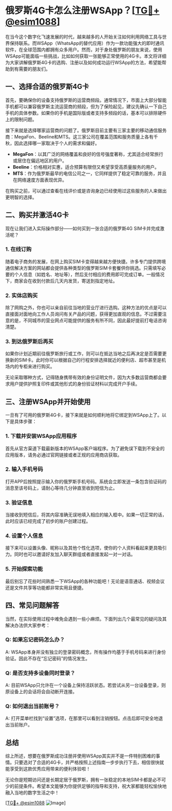 # 俄罗斯4G卡怎么注册WSApp？[[TG💪+ @esim1088](https://t.me/s/esim1088)]

在当今这个数字化飞速发展的时代，越来越多的人开始关注如何利用网络工具与世界保持联系。而WSApp（WhatsApp的替代应用）作为一款功能强大的即时通讯软件，在全球范围内都拥有众多用户。然而，对于身处俄罗斯的朋友来说，使用WSApp可能面临一些挑战，比如如何获取一张能够正常使用的4G卡。本文将详细为大家讲解俄罗斯4G卡的选购、注册以及如何成功运行WSApp的方法，希望能帮助到有需要的朋友们。

## 一、选择合适的俄罗斯4G卡

首先，要确保你的设备支持俄罗斯的运营商频段。通常情况下，市面上大部分智能手机都可以兼容俄罗斯主流运营商的频段，但为了保险起见，建议先确认一下自己手机的具体参数。如果你的手机是国际版或者支持多频段的话，基本可以排除硬件上的限制问题。

接下来就是选择哪家运营商的问题了。俄罗斯目前主要有三家主要的移动通信服务商：MegaFon、Beeline和MTS。这三家公司在覆盖范围和服务质量上各有千秋，因此选择哪一家取决于个人的需求和偏好。

- **MegaFon**：以其广泛的网络覆盖和良好的信号强度著称，尤其适合经常旅行或居住在偏远地区的用户。
- **Beeline**：价格相对实惠，适合预算有限但又希望享受高质量服务的用户。
- **MTS**：作为俄罗斯最早的电信公司之一，它同样提供了稳定可靠的服务，并且在网络速度方面表现优异。

在购买之前，可以通过查看在线评价或是咨询身边已经使用过这些服务的人来做出更明智的选择。

## 二、购买并激活4G卡

现在让我们进入实际操作部分——如何买到一张合适的俄罗斯4G SIM卡并完成激活呢？

### 1. 在线订购
随着电子商务的发展，在网上购买SIM卡变得越来越方便快捷。许多专门提供跨境通信解决方案的网站都会提供各种类型的俄罗斯SIM卡套餐供你挑选。只需填写必要的个人信息（如姓名、地址等），然后支付相应的费用即可完成订单。一般情况下，商家会在收到付款后几天内发货，寄送到指定地址。

### 2. 实体店购买
除了网购之外，你也可以亲自前往当地的营业厅进行选购。这种方法的优点是可以直接面对面地向工作人员询问有关产品的问题，获得更加直观的信息。不过需要注意的是，不同城市的营业网点可能提供的服务有所不同，因此最好提前打电话咨询清楚。

### 3. 到达俄罗斯后再买
如果你计划近期前往俄罗斯旅行或工作，则可以在抵达当地之后再决定是否需要更换新的SIM卡。此时你可以根据自己的行程安排选择就近的便利店、超市甚至是机场内的专柜来进行购买。

无论采取哪种方式，记得随身携带有效的身份证明文件，因为大多数运营商都会要求用户提供护照复印件或其他形式的身份验证材料以完成开户手续。

## 三、注册WSApp并开始使用

一旦有了可用的俄罗斯4G卡，接下来就是如何顺利地将它绑定到WSApp上了。以下是具体步骤：

### 1. 下载并安装WSApp应用程序
首先从官方渠道下载最新版本的WSApp客户端程序。为了避免误下载到不安全的应用版本，请务必通过官网链接或者正规的应用商店获取。

### 2. 输入手机号码
打开APP后按照提示输入你的俄罗斯手机号码。系统会立即发送一条包含验证码的消息至该号码上，请耐心等待几分钟直至收到短信为止。

### 3. 验证信息
当接收到短信后，将其内容准确无误地填入相应的输入框中。如果一切正常的话，此时应该已经完成了初步的账户创建过程。

### 4. 设置个人信息
接下来可以设置头像、昵称以及其他个性化选项，使你的个人资料看起来更具吸引力。同时也可以邀请好友加入聊天群组或者直接发起一对一对话。

### 5. 开始探索功能
最后别忘了花些时间熟悉一下WSApp的各种功能吧！无论是语音通话、视频会议还是文件共享等功能都非常实用且便捷。

## 四、常见问题解答

当然，在实际使用过程中难免会遇到一些小麻烦。下面列出几个最常见的疑问及其解决办法供大家参考：

### Q: 如果忘记密码怎么办？
A: WSApp本身并没有独立的登录密码概念，所有操作均基于手机号码来进行身份验证。因此不存在“忘记密码”的情况发生。

### Q: 是否支持多设备同时登录？
A: 目前WSApp只允许在一个设备上保持活跃状态。若尝试从另一台设备登录，则原设备上的会话将会自动断开连接。

### Q: 如何退出当前账号？
A: 打开菜单栏找到“设置”选项，在那里可以看到注销按钮。点击后即可安全地退出当前账户。

## 总结

综上所述，想要在俄罗斯成功注册并使用WSApp其实并不是一件特别困难的事情。只要选对了合适的4G卡，并严格按照上述指南一步步执行下去，相信很快就能享受到这款优秀应用带来的便利体验啦！

无论你是短期访问还是长期定居于俄罗斯，拥有一张稳定的本地SIM卡都是必不可少的前提条件。希望本文能够为你提供足够的指导和支持，祝大家都能轻松愉快地融入当地的数字生活之中！

[[TG💪+ @esim1088](https://t.me/s/esim1088) ![Image](https://i.postimg.cc/4NQfJmqS/Snipaste-2025-05-13-00-14-12.png)]